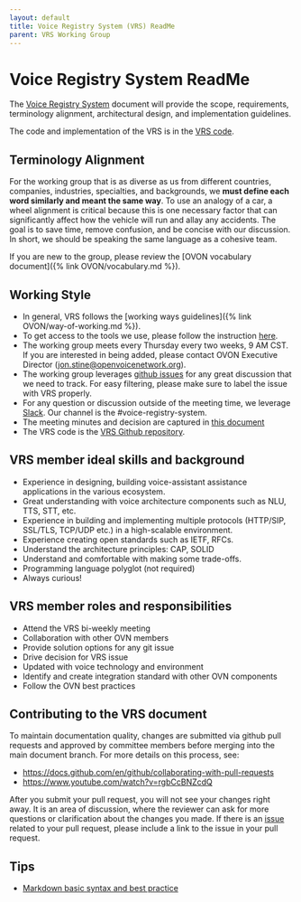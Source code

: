 ```yaml
---
layout: default
title: Voice Registry System (VRS) ReadMe
parent: VRS Working Group
---
```


# Voice Registry System ReadMe

The [Voice Registry System](https://github.com/open-voice-network/docs/blob/master/components/voice_registry_system.md) document will provide the scope, requirements, terminology alignment, architectural design, and implementation guidelines. 

The code and implementation of the VRS is in the [VRS code](https://github.com/open-voice-network/vrs).

## Terminology Alignment

For the working group that is as diverse as us from different countries, companies, industries, specialties, and backgrounds, we **must define each word similarly and meant the same way**. To use an analogy of a car, a wheel alignment is critical because this is one necessary factor that can significantly affect how the vehicle will run and allay any accidents. The goal is to save time, remove confusion, and be concise with our discussion. In short, we should be speaking the same language as a cohesive team.

If you are new to the group, please review the [OVON vocabulary document]({% link OVON/vocabulary.md %}).

## Working Style

- In general, VRS follows the [working ways guidelines]({% link OVON/way-of-working.md %}).
- To get access to the tools we use, please follow the instruction [here](https://github.com/open-voice-network/docs/blob/master/way_of_working.md).
- The working group meets every Thursday every two weeks, 9 AM CST. If you are interested in being added, please contact OVON Executive Director (<jon.stine@openvoicenetwork.org>).
- The working group leverages [github issues](https://github.com/open-voice-network/vrs/issues) for any great discussion that we need to track. For easy filtering, please make sure to label the issue with VRS properly. 
- For any question or discussion outside of the meeting time, we leverage [Slack](https://openvoicenetwork.slack.com). Our channel is the #voice-registry-system.
- The meeting minutes and decision are captured in [this document](https://github.com/open-voice-network/docs/blob/master/VRSWG/voice_registry_system_meeting_notes.md)
- The VRS code is the [VRS Github repository](https://github.com/open-voice-network/vrs).

## VRS member ideal skills and background

- Experience in designing, building voice-assistant assistance applications in the various ecosystem.
- Great understanding with voice architecture components such as NLU, TTS, STT, etc.
- Experience in building and implementing multiple protocols (HTTP/SIP, SSL/TLS, TCP/UDP etc.) in a high-scalable environment.
- Experience creating open standards such as IETF, RFCs.
- Understand the architecture principles: CAP, SOLID
- Understand and comfortable with making some trade-offs.
- Programming language polyglot (not required)
- Always curious!

## VRS member roles and responsibilities 

- Attend the VRS bi-weekly meeting
- Collaboration with other OVN members
- Provide solution options for any git issue
- Drive decision for VRS issue
- Updated with voice technology and environment
- Identify and create integration standard with other OVN components 
- Follow the OVN best practices

## Contributing to the VRS document

To maintain documentation quality, changes are submitted via github pull requests and approved by committee members before merging into the main document branch. For more details on this process, see:

- <https://docs.github.com/en/github/collaborating-with-pull-requests>
- <https://www.youtube.com/watch?v=rgbCcBNZcdQ>

After you submit your pull request, you will not see your changes right away. It is an area of discussion, where the reviewer can ask for more questions or clarification about the changes you made. If there is an [issue](https://github.com/open-voice-network/docs/issues) related to your pull request, please include a link to the issue in your pull request.

## Tips

- [Markdown basic syntax and best practice](https://www.markdownguide.org/basic-syntax)
